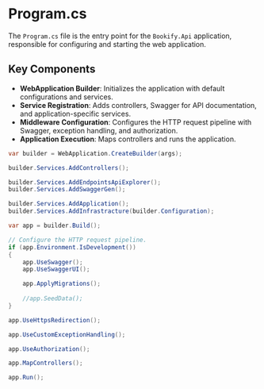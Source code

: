 # Program.cs

The `Program.cs` file is the entry point for the `Bookify.Api` application, responsible for configuring and starting the web application.

## Key Components

- **WebApplication Builder**: Initializes the application with default configurations and services.
- **Service Registration**: Adds controllers, Swagger for API documentation, and application-specific services.
- **Middleware Configuration**: Configures the HTTP request pipeline with Swagger, exception handling, and authorization.
- **Application Execution**: Maps controllers and runs the application.

```csharp
var builder = WebApplication.CreateBuilder(args);

builder.Services.AddControllers();

builder.Services.AddEndpointsApiExplorer();
builder.Services.AddSwaggerGen();

builder.Services.AddApplication();
builder.Services.AddInfrastracture(builder.Configuration);

var app = builder.Build();

// Configure the HTTP request pipeline.
if (app.Environment.IsDevelopment())
{
    app.UseSwagger();
    app.UseSwaggerUI();

    app.ApplyMigrations();
    
    //app.SeedData();
}

app.UseHttpsRedirection();

app.UseCustomExceptionHandling();

app.UseAuthorization();

app.MapControllers();

app.Run();
``` 